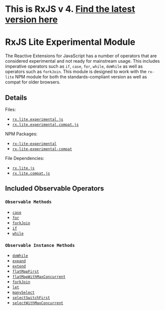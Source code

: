 # This is RxJS v 4. [Find the latest version here](https://github.com/reactivex/rxjs)
# RxJS Lite Experimental Module #

The Reactive Extensions for JavaScript has a number of operators that are considered experimental and not ready for mainstream usage.  This includes imperative operators such as `if`, `case`, `for`, `while`, `doWhile` as well as operators such as `forkJoin`. This module is designed to work with the `rx-lite` NPM module for both the standards-compliant version as well as compat for older browsers.

## Details ##

Files:
- [`rx.lite.experimental.js`](https://github.com/Reactive-Extensions/RxJS/blob/master/modules/rx-lite-experimental/rx.lite.experimental.js)
- [`rx.lite.experimental.compat.js`](https://github.com/Reactive-Extensions/RxJS/blob/master/modules/rx-lite-experimental-compat/rx.lite.experimental.compat.js)

NPM Packages:
- [`rx-lite-experimental`](https://www.npmjs.org/package/rx-lite-experimental)
- [`rx-lite-experimental-compat`](https://www.npmjs.org/package/rx-lite-experimental-compat)

File Dependencies:
- [`rx.lite.js`](https://github.com/Reactive-Extensions/RxJS/blob/master/dist/rx.lite.js)
- [`rx.lite.compat.js`](https://github.com/Reactive-Extensions/RxJS/blob/master/dist/rx.lite.compat.js)

## Included Observable Operators ##

### `Observable Methods`
- [`case`](../../api/core/operators/case.md)
- [`for`](../../api/core/operators/for.md)
- [`forkJoin`](../../api/core/operators/forkjoin.md)
- [`if`](../../api/core/operators/if.md)
- [`while`](../../api/core/operators/while.md)

### `Observable Instance Methods`
- [`doWhile`](/api/core/operators/dowhile.md)
- [`expand`](../../api/core/operators/expand.md)
- [`extend`](../../api/core/operators/manyselect.md)
- [`flatMapFirst`](../../api/core/operators/flatmapfirst.md)
- [`flatMapWithMaxConcurrent`](../../api/core/flatmapwithmaxconcurrent.md)
- [`forkJoin`](../../api/core/operators/forkjoinproto.md)
- [`let`](../../api/core/operators/let.md)
- [`manySelect`](../../api/core/operators/manyselect.md)
- [`selectSwitchFirst`](../../api/core/operators/flatmapfirst.md)
- [`selectWithMaxConcurrent`](../../api/core/operators/flatmapwithmaxconcurrent.md)
